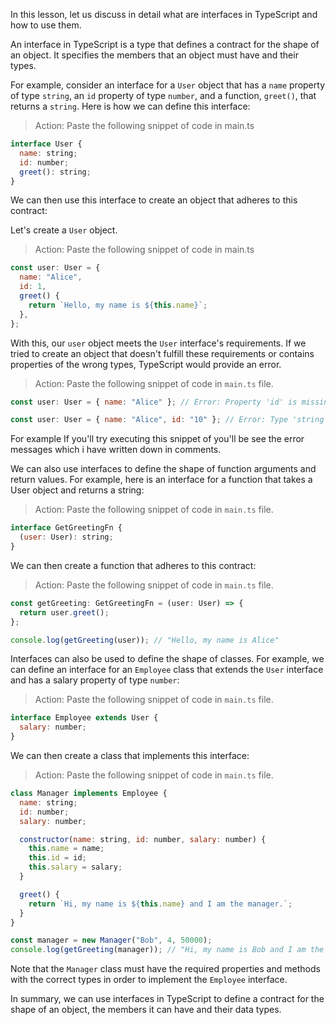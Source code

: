In this lesson, let us discuss in detail what are interfaces in TypeScript and how to use them.

An interface in TypeScript is a type that defines a contract for the shape of an object. It specifies the members that an object must have and their types.

For example, consider an interface for a `User` object that has a `name` property of type `string`, an `id` property of type `number`, and a function, `greet()`, that returns a `string`. Here is how we can define this interface:

> Action: Paste the following snippet of code in main.ts

```js
interface User {
  name: string;
  id: number;
  greet(): string;
}
```

We can then use this interface to create an object that adheres to this contract:

Let's create a `User` object.

> Action: Paste the following snippet of code in main.ts

```js
const user: User = {
  name: "Alice",
  id: 1,
  greet() {
    return `Hello, my name is ${this.name}`;
  },
};
```

With this, our `user` object meets the `User` interface's requirements. If we tried to create an object that doesn't fulfill these requirements or contains properties of the wrong types, TypeScript would provide an error.

> Action: Paste the following snippet of code in `main.ts` file.

```js
const user: User = { name: "Alice" }; // Error: Property 'id' is missing in type '{ name: string; }'

const user: User = { name: "Alice", id: "10" }; // Error: Type 'string' is not assignable to type 'number'
```

For example If you'll try executing this snippet of you'll be see the error messages which i have written down in comments.

We can also use interfaces to define the shape of function arguments and return values. For example, here is an interface for a function that takes a User object and returns a string:

> Action: Paste the following snippet of code in `main.ts` file.

```js
interface GetGreetingFn {
  (user: User): string;
}
```

We can then create a function that adheres to this contract:

> Action: Paste the following snippet of code in `main.ts` file.

```js
const getGreeting: GetGreetingFn = (user: User) => {
  return user.greet();
};

console.log(getGreeting(user)); // "Hello, my name is Alice"
```

Interfaces can also be used to define the shape of classes. For example, we can define an interface for an `Employee` class that extends the `User` interface and has a salary property of type `number`:

> Action: Paste the following snippet of code in `main.ts` file.

```js
interface Employee extends User {
  salary: number;
}
```

We can then create a class that implements this interface:

> Action: Paste the following snippet of code in `main.ts` file.

```js
class Manager implements Employee {
  name: string;
  id: number;
  salary: number;

  constructor(name: string, id: number, salary: number) {
    this.name = name;
    this.id = id;
    this.salary = salary;
  }

  greet() {
    return `Hi, my name is ${this.name} and I am the manager.`;
  }
}

const manager = new Manager("Bob", 4, 50000);
console.log(getGreeting(manager)); // "Hi, my name is Bob and I am the manager."
```

Note that the `Manager` class must have the required properties and methods with the correct types in order to implement the `Employee` interface.

In summary, we can use interfaces in TypeScript to define a contract for the shape of an object, the members it can have and their data types.
